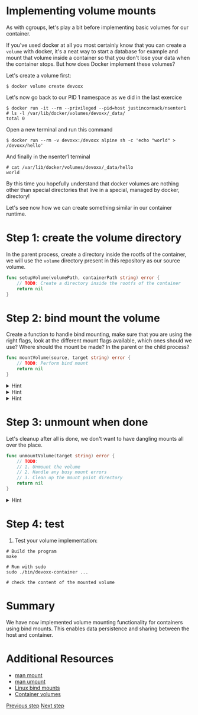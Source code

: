 # Implementing volume mounts

As with cgroups, let's play a bit before implementing basic volumes for our
container.

If you've used docker at all you most certainly know that you can create a
`volume` with docker, it's a neat way to start a database for example and mount
that volume inside a container so that you don't lose your data when the
container stops. But how does Docker implement these volumes?

Let's create a volume first:

```console
$ docker volume create devoxx
```

Let's now go back to our PID 1 namespace as we did in the last exercice

```console
$ docker run -it --rm --privileged --pid=host justincormack/nsenter1
# ls -l /var/lib/docker/volumes/devoxx/_data/
total 0
```

Open a new terminal and run this command

```console
$ docker run --rm -v devoxx:/devoxx alpine sh -c 'echo "world" > /devoxx/hello'
```

And finally in the nsenter1 terminal

```console
# cat /var/lib/docker/volumes/devoxx/_data/hello
world
```

By this time you hopefully understand that docker volumes are nothing other than
special directories that live in a special, managed by docker, directory!

Let's see now how we can create something similar in our container runtime.

# Step 1: create the volume directory

In the parent process, create a directory inside the rootfs of the container, we
will use the `volume` directory present in this repository as our source volume.

```go
func setupVolume(volumePath, containerPath string) error {
	// TODO: Create a directory inside the rootfs of the container
	return nil
}
```

# Step 2: bind mount the volume

Create a function to handle bind mounting, make sure that you are using the
right flags, look at the different mount flags available, which ones should we
use? Where should the mount be made? In the parent or the child process?

```go
func mountVolume(source, target string) error {
	// TODO: Perform bind mount
	return nil
}
```

<details>
<summary>Hint</summary>

Use the `syscall.Mount` function

</details>

<details>
<summary>Hint</summary>

Don't forget to give the mount call the `syscall.MS_PRIVATE` flags, this ensures
that this mount stays private for our current mount namespace.

</details>

<details>
<summary>Hint</summary>

Since this mount is for the container, the mount should be done in the child
process i.e. in the process that lives in a new namespace.

</details>

# Step 3: unmount when done

Let's cleanup after all is done, we don't want to have dangling mounts all over
the place.

```go
func unmountVolume(target string) error {
	// TODO:
	// 1. Unmount the volume
	// 2. Handle any busy mount errors
	// 3. Clean up the mount point directory
	return nil
}
```

<details>
<summary>Hint</summary>

Look at `syscall.Unmount` function

</details>

# Step 4: test

1. Test your volume implementation:

```console
# Build the program
make

# Run with sudo
sudo ./bin/devoxx-container ...

# check the content of the mounted volume
```

# Summary

We have now implemented volume mounting functionality for containers using bind
mounts. This enables data persistence and sharing between the host and
container.

# Additional Resources

- [man mount](https://man7.org/linux/man-pages/man2/mount.2.html)
- [man umount](https://man7.org/linux/man-pages/man2/umount.2.html)
- [Linux bind
  mounts](https://man7.org/linux/man-pages/man8/mount.8.html#BIND_MOUNT_OPERATION)
- [Container volumes](https://docs.docker.com/storage/volumes/)

[Previous step](./05-cgroups.md) [Next step](07-network.md)
